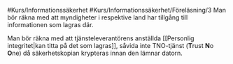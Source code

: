 #Kurs/Informationssäkerhet #Kurs/Informationssäkerhet/Föreläsning/3 
Man bör räkna med att myndigheter i respektive land har tillgång till informationen som lagras där.

Man bör räkna med att tjänsteleverantörens anställda [[Personlig integritet|kan titta på det som lagras]], såvida inte TNO-tjänst (**T**rust **N**o **O**ne) då säkerhetskopian krypteras innan den lämnar datorn.
